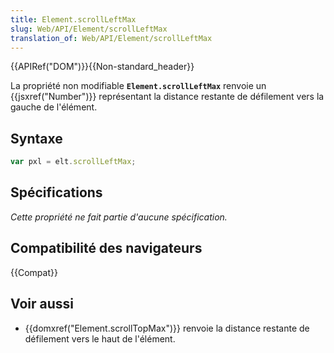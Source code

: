 ```yaml
---
title: Element.scrollLeftMax
slug: Web/API/Element/scrollLeftMax
translation_of: Web/API/Element/scrollLeftMax
---
```


{{APIRef("DOM")}}{{Non-standard_header}}

La propriété non modifiable **`Element.scrollLeftMax`** renvoie un {{jsxref("Number")}} représentant la distance restante de défilement vers la gauche de l'élément.

## Syntaxe

```js
var pxl = elt.scrollLeftMax;
```

## Spécifications

_Cette propriété ne fait partie d'aucune spécification._

## Compatibilité des navigateurs

{{Compat}}

## Voir aussi

- {{domxref("Element.scrollTopMax")}} renvoie la distance restante de défilement vers le haut de l'élément.
